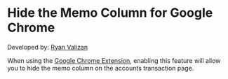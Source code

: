 # Hide the Memo Column for Google Chrome

Developed by: [Ryan Valizan](https://github.com/devnetkc/)

When using the [Google Chrome Extension](https://chrome.google.com/webstore/detail/toolkit-for-ynab/lmhdkkhepllpnondndgpgclfjnlofgjl?hl=en), enabling this feature will allow you to hide the memo column on the accounts transaction page.
